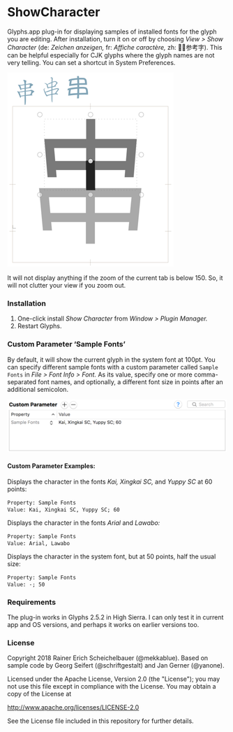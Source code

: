 # ShowCharacter

Glyphs.app plug-in for displaying samples of installed fonts for the glyph you are editing. After installation, turn it on or off by choosing *View > Show Character* (de: *Zeichen anzeigen,* fr: *Affiche caractère,* zh: 👩‍🏫参考字). This can be helpful especially for CJK glyphs where the glyph names are not very telling. You can set a shortcut in System Preferences.

![ShowCharacter](ShowCharacter.png)

It will not display anything if the zoom of the current tab is below 150. So, it will not clutter your view if you zoom out.

### Installation

1. One-click install *Show Character* from *Window > Plugin Manager.*
2. Restart Glyphs.

### Custom Parameter ‘Sample Fonts’

By default, it will show the current glyph in the system font at 100pt. You can specify different sample fonts with a custom parameter called `Sample Fonts` in *File > Font Info > Font.* As its value, specify one or more comma-separated font names, and optionally, a different font size in points after an additional semicolon.

![ShowCharacter Parameter](ShowCharacter%20Parameter.png)

#### Custom Parameter Examples:

Displays the character in the fonts *Kai, Xingkai SC,* and *Yuppy SC* at 60 points:

	Property: Sample Fonts
	Value: Kai, Xingkai SC, Yuppy SC; 60

Displays the character in the fonts *Arial* and *Lawabo:*

	Property: Sample Fonts
	Value: Arial, Lawabo

Displays the character in the system font, but at 50 points, half the usual size:

	Property: Sample Fonts
	Value: -; 50


### Requirements

The plug-in works in Glyphs 2.5.2 in High Sierra. I can only test it in current app and OS versions, and perhaps it works on earlier versions too.

### License

Copyright 2018 Rainer Erich Scheichelbauer (@mekkablue).
Based on sample code by Georg Seifert (@schriftgestalt) and Jan Gerner (@yanone).

Licensed under the Apache License, Version 2.0 (the "License");
you may not use this file except in compliance with the License.
You may obtain a copy of the License at

http://www.apache.org/licenses/LICENSE-2.0

See the License file included in this repository for further details.
